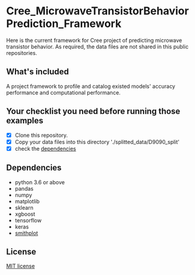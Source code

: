 # Cree_MicrowaveTransistorBehaviorPrediction_Framework
Here is the current framework for Cree project of predicting microwave transistor behavior. As required, the data files are not shared in this public repositories. 

## What's included
A project framework to profile and catalog existed models' accuracy performance and computational performance.

## Your checklist you need before running those examples
- [X] Clone this repository.
- [X] Copy your data files into this directory './splitted_data/D9090_split'
- [X] check the [dependencies](https://github.com/Will-GitHub/Cree_MicrowaveTransistorBehaviorPrediction_Framework#dependencies)

## Dependencies
- python 3.6 or above
- pandas
- numpy
- matplotlib
- sklearn
- xgboost
- tensorflow
- keras
- [smithplot](https://github.com/vMeijin/pySmithPlot)

## License
[MIT license](https://github.com/Will-GitHub/Cree_MicrowaveTransistorBehaviorPrediction_Framework/blob/master/LICENSE)

